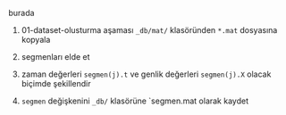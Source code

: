 burada

1. 01-dataset-olusturma aşaması `_db/mat/` klasöründen `*.mat` dosyasına kopyala

2. segmenları elde et

3. zaman değerleri `segmen(j).t` ve genlik değerleri `segmen(j).X` olacak biçimde şekillendir

4. `segmen` değişkenini `_db/` klasörüne `segmen.mat olarak kaydet
